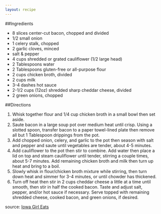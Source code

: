 ```yaml
---
layout: recipe
---
```


##Ingredients

- 8 slices center-cut bacon, chopped and divided
- 1/2 small onion
- 1 celery stalk, chopped
- 2 garlic cloves, minced
- salt & pepper
- 4 cups shredded or grated cauliflower (1/2 large head)
- 2 Tablespoons water
- 2 Tablespoons gluten-free or all-purpose flour
- 2 cups chicken broth, divided
- 2 cups milk
- 3-4 dashes hot sauce
- 2-1/2 cups (12oz) shredded sharp cheddar cheese, divided
- 2 green onions, chopped

##Directions
1. Whisk together flour and 1/4 cup chicken broth in a small bowl then set aside.
2. Saute bacon in a large soup pot over medium heat until crisp. Using a slotted spoon, transfer bacon to a paper towel-lined plate then remove all but 1 Tablespoon drippings from the pot.
3. Add chopped onion, celery, and garlic to the pot then season with salt and pepper and saute until vegetables are tender, about 4-5 minutes.
4. Add cauliflower to the pot then stir to combine. Add water then place a lid on top and steam cauliflower until tender, stirring a couple times, about 5-7 minutes. Add remaining chicken broth and milk then turn up heat and bring to a boil.
5. Slowly whisk in flour/chicken broth mixture while stirring, then turn down heat and simmer for 3-4 minutes, or until chowder has thickened.
6. Turn off heat then stir in 2 cups cheddar cheese a little at a time until smooth, then stir in half the cooked bacon. Taste and adjust salt, pepper, and/or hot sauce if necessary. Serve topped with remaining shredded cheese, cooked bacon, and green onions, if desired.

source: [Iowa Girl Eats](http://iowagirleats.com/2012/09/25/bacon-cheddar-cauliflower-chowder-a-low-carb-alternative-to-baked-potato-soup/)

	



